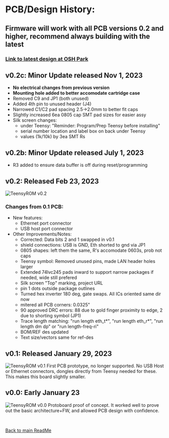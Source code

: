# PCB/Design History:
## Firmware will work with all PCB versions 0.2 and higher, recommend always building with the latest
### **[Link to latest design at OSH Park](https://oshpark.com/shared_projects/I2BzuXb5)**

## **v0.2c: Minor Update released Nov 1, 2023**
  * **No electrical changes from previous version**
  * **Mounting hole added to better accomodate cartridge case**
  * Removed C9 and JP1 (both unused)
  * Added 4th pin to unused header (J4)
  * Narrowed C1/C2 pad spacing 2.5->2.0mm to better fit caps
  * Slightly increased 6ea 0805 cap SMT pad sizes for easier assy
  * Silk screen changes:
    * under Teensy: "Reminder: Program/Prep Teensy before installing"
    * serial number location and label box on back under Teensy
    * values (1k/10k) by 3ea SMT Rs

## **v0.2b: Minor Update released July 1, 2023**
  * R3 added to ensure data buffer is off during reset/programming

## **v0.2: Released Feb 23, 2023**

![TeensyROM v0.2](/media/v0.2/v0.2%20top.jpg)

### **Changes from 0.1 PCB:**
  * New features:
    * Ethernet port connector
    * USB host port connector
  * Other Improvements/Notes:
    * Corrected: Data bits 2 and 1 swapped in v0.1
    * shield connections:  USB is GND, Eth shorted to gnd via JP1
    * 0805 shapes:  left them the same, R's accomodate 0603s, prob not caps
    * Teensy symbol: Removed unused pins, made LAN header holes larger
    * Extended 74lvc245 pads inward to support narrow packages if needed, wide still prefered
    * Silk screen "Top" marking, project URL
    * pin 1 dots outside package outlines
    * Turned hex inverter 180 deg, gate swaps.  All ICs oriented same dir now
    * mitered all PCB corners: 0.0325"
    * 90 approved DRC errors:  88 due to gold finger proximity to edge, 2 due to shorting symbol (JP1)
    * Trace length matching: "run length eth_t*", "run length eth_r*", "run length dm dp"    or "run length-freq-ri"
    * BOM/REF des updated
    * Text size/vectors same for ref-des

## **v0.1: Released January 29, 2023**
![TeensyROM v0.1](/media/v0.1/v0.1.jpg)   First PCB prototype, no longer supported.
   No USB Host or Ethernet connectors, dongles directly from Teensy needed for these.  This makes this board slightly smaller.

## **v0.0: Early January 23**
![TeensyROM v0.0](/media/v0.0/v0.0.jpg)
Protoboard proof of concept.  It worked well to prove out the basic architecture+FW, and allowed PCB design with confidence. 

<br>

[Back to main ReadMe](/README.md)
